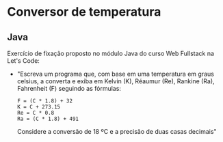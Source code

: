 # Conversor de temperatura

## Java

Exercício de fixação proposto no módulo Java do curso Web Fullstack na Let's Code:

- "Escreva um programa que, com base em uma temperatura em graus celsius, a converta e exiba em Kelvin (K), Réaumur (Re), Rankine (Ra), Fahrenheit (F) seguindo as fórmulas:
      
      F = (C * 1.8) + 32
      K = C + 273.15
      Re = C * 0.8
      Ra = (C * 1.8) + 491
      
   Considere a conversão de 18 ºC e a precisão de duas casas decimais"
